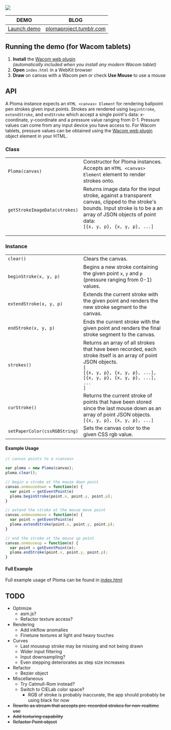 ![](http://i.imgur.com/FczwY4f.png)  

DEMO                                    | BLOG
--------------------------------------- | ---------------------------------------------------------
[Launch demo](http://evhan55.github.io) | [plomaproject.tumblr.com](http://plomaproject.tumblr.com)

## Running the demo (for Wacom tablets)

1. **Install** the [Wacom web plugin](http://us.wacom.com/en/developerrelations/web/)<br>*(automatically included when you install any modern Wacom tablet)*
2. **Open** `index.html` in a WebKit browser
3. **Draw** on canvas with a Wacom pen or check **Use Mouse** to use a mouse

## API

A Ploma instance expects an `HTML <canvas> Element` for rendering ballpoint pen strokes given input points.  Strokes are rendered using `beginStroke`, `extendStroke`, and `endStroke` which accept a single point's data: x-coordinate, y-coordinate and a pressure value ranging from 0-1.  Pressure values can come from any input device you have access to. For Wacom tablets, pressure values can be obtained using the [Wacom web plugin](http://us.wacom.com/en/developerrelations/web/) object element in your HTML.  

### Class

<table>
<tr>
  <td width="30%"><code>Ploma(canvas)</code></td>
  <td width="70%">Constructor for Ploma instances.  Accepts an <code>HTML &lt;canvas&gt; Element</code> element to render strokes onto.</td>
</tr>
<tr>
  <td><code>getStrokeImageData(strokes)</code></td>
  <td>Returns image data for the input stroke, against a transparent canvas, clipped to the stroke's bounds.  Input stroke is to be a an array of JSON objects of point data: <br> <code>[{x, y, p}, {x, y, p}, ...]
  </td>
</tr>
</table>

### Instance

<table>
<tr>
  <td width="30%"><code>clear()</code></td>
  <td width="70%">Clears the canvas.</td>
</tr>
<tr>
  <td><code>beginStroke(x, y, p)</code></td>
  <td>Begins a new stroke containing the given point <code>x</code>, <code>y</code> and <code>p</code> (pressure ranging from 0-1) values.</td>
</tr>
<tr>
  <td><code>extendStroke(x, y, p)</code></td>
  <td>Extends the current stroke with the given point and renders the new stroke segment to the canvas.</td>
</tr>
<tr>
  <td><code>endStroke(x, y, p)</code></td>
  <td>Ends the current stroke with the given point and renders the final stroke segment to the canvas.</td>
</tr>
<tr>
  <td><code>strokes()</code></td>
  <td>Returns an array of all strokes that have been recorded, each stroke itself is an array of point JSON objects.<br> <code>[<br>[{x, y, p}, {x, y, p}, ...],<br>[{x, y, p}, {x, y, p}, ...],<br>...<br>]</td>
</tr>
<tr>
  <td><code>curStroke()</code></td>
  <td>Returns the current stroke of points that have been stored since the last mouse down as an array of point JSON objects.<br><code>[{x, y, p}, {x, y, p}, ...]</code></td>
</tr>
<tr>
  <td><code>setPaperColor(cssRGBString)</code></td>
  <td>Sets the canvas color to the given CSS rgb value.</td>
</tr>
</table>

#### Example Usage

```js
// canvas points to a <canvas>

var ploma = new Ploma(canvas);
ploma.clear();

// begin a stroke at the mouse down point
canvas.onmousedown = function(e) {
  var point = getEventPoint(e)
  ploma.beginStroke(point.x, point.y, point.p);
}

// extend the stroke at the mouse move point
canvas.onmousemove = function(e) {
  var point = getEventPoint(e)
  ploma.extendStroke(point.x, point.y, point.p);
}

// end the stroke at the mouse up point
canvas.onmouseup = function(e) {
  var point = getEventPoint(e);
  ploma.endStroke(point.x, point.y, point.p);
}
```

#### Full Example

Full example usage of Ploma can be found in [index.html](https://github.com/evhan55/ploma/blob/master/index.html)

## TODO

* Optimize
    * asm.js?
    * Refactor texture access?
* Rendering
    * Add inkflow anomalies
    * Finetune textures at light and heavy touches
* Curves
    * Last mouseup stroke may be missing and not being drawn
    * Wider input filtering
    * Input downsampling?
    * Even stepping deteriorates as step size increases
* Refactor
    * Bezier object
* Miscellaneous
    * Try Catmull-Rom instead?
    * Switch to CIELab color space?
        * RGB of stroke is probably inaccurate, the app should probably be using black for now
* ~~Rewrite as stream that accepts pre-recorded strokes for non-realtime use~~
* ~~Add texturing capability~~
* ~~Refactor Point object~~

